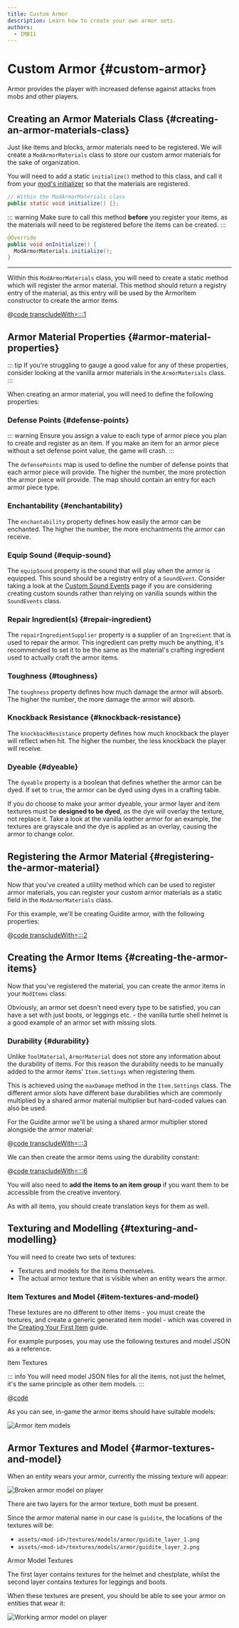 ```yaml
---
title: Custom Armor
description: Learn how to create your own armor sets.
authors:
  - IMB11
---
```


# Custom Armor {#custom-armor}

Armor provides the player with increased defense against attacks from mobs and other players.

## Creating an Armor Materials Class {#creating-an-armor-materials-class}

Just like items and blocks, armor materials need to be registered. We will create a `ModArmorMaterials` class to store our custom armor materials for the sake of organization.

You will need to add a static `initialize()` method to this class, and call it from your [mod's initializer](./getting-started/project-structure#entrypoints) so that the materials are registered.

```java
// Within the ModArmorMaterials class
public static void initialize() {};
```

::: warning
Make sure to call this method **before** you register your items, as the materials will need to be registered before the items can be created.
:::

```java
@Override
public void onInitialize() {
  ModArmorMaterials.initialize();
}
```

---

Within this `ModArmorMaterials` class, you will need to create a static method which will register the armor material. This method should return a registry entry of the material, as this entry will be used by the ArmorItem constructor to create the armor items.

@[code transcludeWith=:::1](@/reference/latest/src/main/java/com/example/docs/item/armor/ModArmorMaterials.java)

## Armor Material Properties {#armor-material-properties}

::: tip
If you're struggling to gauge a good value for any of these properties, consider looking at the vanilla armor materials in the `ArmorMaterials` class.
:::

When creating an armor material, you will need to define the following properties:

### Defense Points {#defense-points}

::: warning
Ensure you assign a value to each type of armor piece you plan to create and register as an item. If you make an item for an armor piece without a set defense point value, the game will crash.
:::

The `defensePoints` map is used to define the number of defense points that each armor piece will provide. The higher the number, the more protection the armor piece will provide. The map should contain an entry for each armor piece type.

### Enchantability {#enchantability}

The `enchantability` property defines how easily the armor can be enchanted. The higher the number, the more enchantments the armor can receive.

### Equip Sound {#equip-sound}

The `equipSound` property is the sound that will play when the armor is equipped. This sound should be a registry entry of a `SoundEvent`. Consider taking a look at the [Custom Sound Events](../sounds/custom) page if you are considering creating custom sounds rather than relying on vanilla sounds within the `SoundEvents` class.

### Repair Ingredient(s) {#repair-ingredient}

The `repairIngredientSupplier` property is a supplier of an `Ingredient` that is used to repair the armor. This ingredient can pretty much be anything, it's recommended to set it to be the same as the material's crafting ingredient used to actually craft the armor items.

### Toughness {#toughness}

The `toughness` property defines how much damage the armor will absorb. The higher the number, the more damage the armor will absorb.

### Knockback Resistance {#knockback-resistance}

The `knockbackResistance` property defines how much knockback the player will reflect when hit. The higher the number, the less knockback the player will receive.

### Dyeable {#dyeable}

The `dyeable` property is a boolean that defines whether the armor can be dyed. If set to `true`, the armor can be dyed using dyes in a crafting table.

If you do choose to make your armor dyeable, your armor layer and item textures must be **designed to be dyed**, as the dye will overlay the texture, not replace it. Take a look at the vanilla leather armor for an example, the textures are grayscale and the dye is applied as an overlay, causing the armor to change color.

## Registering the Armor Material {#registering-the-armor-material}

Now that you've created a utility method which can be used to register armor materials, you can register your custom armor materials as a static field in the `ModArmorMaterials` class.

For this example, we'll be creating Guidite armor, with the following properties:

@[code transcludeWith=:::2](@/reference/latest/src/main/java/com/example/docs/item/armor/ModArmorMaterials.java)

## Creating the Armor Items {#creating-the-armor-items}

Now that you've registered the material, you can create the armor items in your `ModItems` class:

Obviously, an armor set doesn't need every type to be satisfied, you can have a set with just boots, or leggings etc. - the vanilla turtle shell helmet is a good example of an armor set with missing slots.

### Durability {#durability}

Unlike `ToolMaterial`, `ArmorMaterial` does not store any information about the durability of items.
For this reason the durability needs to be manually added to the armor items' `Item.Settings` when registering them.

This is achieved using the `maxDamage` method in the `Item.Settings` class.
The different armor slots have different base durabilities which are commonly multiplied by a shared armor material multiplier but hard-coded values can also be used.

For the Guidite armor we'll be using a shared armor multiplier stored alongside the armor material:

@[code transcludeWith=:::3](@/reference/latest/src/main/java/com/example/docs/item/armor/ModArmorMaterials.java)

We can then create the armor items using the durability constant:

@[code transcludeWith=:::6](@/reference/latest/src/main/java/com/example/docs/item/ModItems.java)

You will also need to **add the items to an item group** if you want them to be accessible from the creative inventory.

As with all items, you should create translation keys for them as well.

## Texturing and Modelling {#texturing-and-modelling}

You will need to create two sets of textures:

- Textures and models for the items themselves.
- The actual armor texture that is visible when an entity wears the armor.

### Item Textures and Model {#item-textures-and-model}

These textures are no different to other items - you must create the textures, and create a generic generated item model - which was covered in the [Creating Your First Item](./first-item#adding-a-texture-and-model) guide.

For example purposes, you may use the following textures and model JSON as a reference.

<DownloadEntry visualURL="/assets/develop/items/armor_0.png" downloadURL="/assets/develop/items/example_armor_item_textures.zip">Item Textures</DownloadEntry>

::: info
You will need model JSON files for all the items, not just the helmet, it's the same principle as other item models.
:::

@[code](@/reference/latest/src/main/generated/assets/fabric-docs-reference/models/item/guidite_helmet.json)

As you can see, in-game the armor items should have suitable models:

![Armor item models](/assets/develop/items/armor_1.png)

## Armor Textures and Model {#armor-textures-and-model}

When an entity wears your armor, currently the missing texture will appear:

![Broken armor model on player](/assets/develop/items/armor_2.png)

There are two layers for the armor texture, both must be present.

Since the armor material name in our case is `guidite`, the locations of the textures will be:

- `assets/<mod-id>/textures/models/armor/guidite_layer_1.png`
- `assets/<mod-id>/textures/models/armor/guidite_layer_2.png`

<DownloadEntry downloadURL="/assets/develop/items/example_armor_layer_textures.zip">Armor Model Textures</DownloadEntry>

The first layer contains textures for the helmet and chestplate, whilst the second layer contains textures for leggings and boots.

When these textures are present, you should be able to see your armor on entities that wear it:

![Working armor model on player](/assets/develop/items/armor_3.png)
